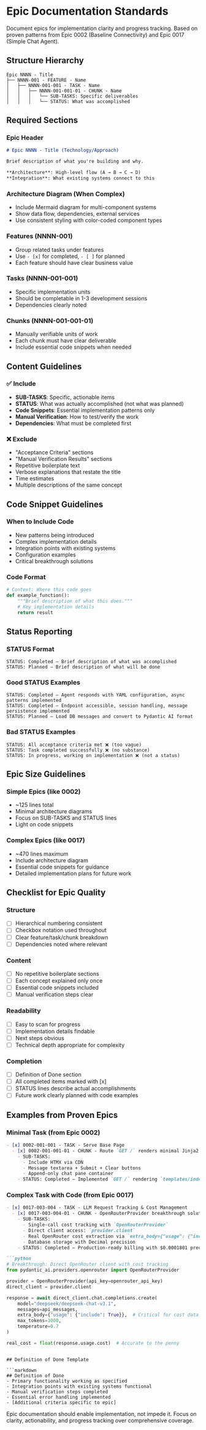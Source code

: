 # Epic Documentation Standards

Document epics for implementation clarity and progress tracking. Based on proven patterns from Epic 0002 (Baseline Connectivity) and Epic 0017 (Simple Chat Agent).

## Structure Hierarchy

```
Epic NNNN - Title
├── NNNN-001 - FEATURE - Name
│   ├── NNNN-001-001 - TASK - Name
│   │   ├── NNNN-001-001-01 - CHUNK - Name
│   │   │   └── SUB-TASKS: Specific deliverables
│   │   │   └── STATUS: What was accomplished
```

## Required Sections

### Epic Header
```markdown
# Epic NNNN - Title (Technology/Approach)

Brief description of what you're building and why.

**Architecture**: High-level flow (A → B → C → D)
**Integration**: What existing systems connect to this
```

### Architecture Diagram (When Complex)
- Include Mermaid diagram for multi-component systems
- Show data flow, dependencies, external services
- Use consistent styling with color-coded component types

### Features (NNNN-001)
- Group related tasks under features
- Use `- [x]` for completed, `- [ ]` for planned
- Each feature should have clear business value

### Tasks (NNNN-001-001)
- Specific implementation units
- Should be completable in 1-3 development sessions
- Dependencies clearly noted

### Chunks (NNNN-001-001-01)
- Manually verifiable units of work
- Each chunk must have clear deliverable
- Include essential code snippets when needed

## Content Guidelines

### ✅ Include
- **SUB-TASKS**: Specific, actionable items
- **STATUS**: What was actually accomplished (not what was planned)
- **Code Snippets**: Essential implementation patterns only
- **Manual Verification**: How to test/verify the work
- **Dependencies**: What must be completed first

### ❌ Exclude  
- "Acceptance Criteria" sections
- "Manual Verification Results" sections
- Repetitive boilerplate text
- Verbose explanations that restate the title
- Time estimates
- Multiple descriptions of the same concept

## Code Snippet Guidelines

### When to Include Code
- New patterns being introduced
- Complex implementation details
- Integration points with existing systems
- Configuration examples
- Critical breakthrough solutions

### Code Format
```python
# Context: Where this code goes
def example_function():
    """Brief description of what this does."""
    # Key implementation details
    return result
```

## Status Reporting

### STATUS Format
```
STATUS: Completed — Brief description of what was accomplished
STATUS: Planned — Brief description of what will be done  
```

### Good STATUS Examples
```
STATUS: Completed — Agent responds with YAML configuration, async patterns implemented
STATUS: Completed — Endpoint accessible, session handling, message persistence implemented
STATUS: Planned — Load DB messages and convert to Pydantic AI format
```

### Bad STATUS Examples
```
STATUS: All acceptance criteria met ❌ (too vague)
STATUS: Task completed successfully ❌ (no substance)
STATUS: In progress, working on implementation ❌ (not a status)
```

## Epic Size Guidelines

### Simple Epics (like 0002)
- ~125 lines total
- Minimal architecture diagrams
- Focus on SUB-TASKS and STATUS lines
- Light on code snippets

### Complex Epics (like 0017) 
- ~470 lines maximum
- Include architecture diagram
- Essential code snippets for guidance
- Detailed implementation plans for future work

## Checklist for Epic Quality

### Structure
- [ ] Hierarchical numbering consistent
- [ ] Checkbox notation used throughout
- [ ] Clear feature/task/chunk breakdown
- [ ] Dependencies noted where relevant

### Content
- [ ] No repetitive boilerplate sections
- [ ] Each concept explained only once
- [ ] Essential code snippets included
- [ ] Manual verification steps clear

### Readability  
- [ ] Easy to scan for progress
- [ ] Implementation details findable
- [ ] Next steps obvious
- [ ] Technical depth appropriate for complexity

### Completion
- [ ] Definition of Done section
- [ ] All completed items marked with [x]
- [ ] STATUS lines describe actual accomplishments
- [ ] Future work clearly planned with code examples

## Examples from Proven Epics

### Minimal Task (from Epic 0002)
```markdown
- [x] 0002-001-001 - TASK - Serve Base Page
  - [x] 0002-001-001-01 - CHUNK - Route `GET /` renders minimal Jinja2 page
    - SUB-TASKS:
      - Include HTMX via CDN
      - Message textarea + Submit + Clear buttons
      - Append-only chat pane container
    - STATUS: Completed — Implemented `GET /` rendering `templates/index.html` with HTMX CDN, textarea, Send/Clear buttons, and append-only chat pane
```

### Complex Task with Code (from Epic 0017)
```markdown
- [x] 0017-003-004 - TASK - LLM Request Tracking & Cost Management  
  - [x] 0017-003-004-01 - CHUNK - OpenRouterProvider breakthrough solution
    - SUB-TASKS:
      - Single-call cost tracking with `OpenRouterProvider`
      - Direct client access: `provider.client` 
      - Real OpenRouter cost extraction via `extra_body={"usage": {"include": True}}`
      - Database storage with Decimal precision
    - STATUS: Completed — Production-ready billing with $0.0001801 precision, breakthrough single-call architecture

```python
# Breakthrough: Direct OpenRouter client with cost tracking
from pydantic_ai.providers.openrouter import OpenRouterProvider

provider = OpenRouterProvider(api_key=openrouter_api_key)
direct_client = provider.client

response = await direct_client.chat.completions.create(
    model="deepseek/deepseek-chat-v3.1",
    messages=api_messages,
    extra_body={"usage": {"include": True}},  # Critical for cost data
    max_tokens=1000,
    temperature=0.7
)

real_cost = float(response.usage.cost)  # Accurate to the penny
```
```

## Definition of Done Template

```markdown
## Definition of Done
- Primary functionality working as specified
- Integration points with existing systems functional  
- Manual verification steps completed
- Essential error handling implemented
- [Additional criteria specific to epic]
```

Epic documentation should enable implementation, not impede it. Focus on clarity, actionability, and progress tracking over comprehensive coverage.
